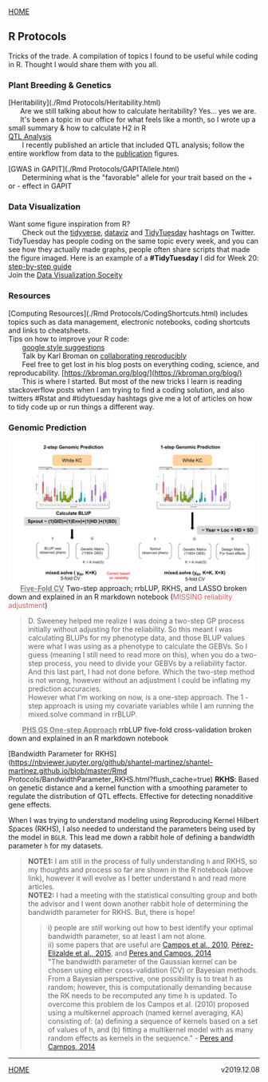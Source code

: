 [HOME](./index.html)

## R Protocols     
Tricks of the trade. A compilation of topics I found to be useful while coding in R. Thought I would share them with you all.    

### Plant Breeding & Genetics  
[Heritability](./Rmd Protocols/Heritability.html)  
&nbsp;&nbsp;&nbsp;&nbsp;&nbsp;&nbsp;Are we still talking about how to calculate heritability? Yes... yes we are.  
&nbsp;&nbsp;&nbsp;&nbsp;&nbsp;&nbsp;It's been a topic in our office for what feels like a month, so I wrote up a small summary & how to calculate H2 in R   
[QTL Analysis](http://rpubs.com/shantel-martinez/ERA8-Mapping)   
&nbsp;&nbsp;&nbsp;&nbsp;&nbsp;&nbsp; I recently published an article that included QTL analysis; follow the entire workflow from data to the [publication](https://www.biorxiv.org/content/10.1101/784652v1.full) figures.     

[GWAS in GAPIT](./Rmd Protocols/GAPITAllele.html)  
&nbsp;&nbsp;&nbsp;&nbsp;&nbsp;&nbsp; Determining what is the "favorable" allele for your trait based on the + or - effect in GAPIT    

### Data Visualization   
Want some figure inspiration from R?   
&nbsp;&nbsp;&nbsp;&nbsp;&nbsp;&nbsp; Check out the [tidyverse](https://twitter.com/search?q=%23tidyverse&src=tyah), [dataviz](https://twitter.com/search?q=%23dataviz&src=typd) and [TidyTuesday](https://twitter.com/search?q=%23TidyTuesday&src=tyah) hashtags on Twitter. TidyTuesday has people coding on the same topic every week, and you can see how they actually made graphs, people often share scripts that made the figure imaged. Here is an example of a **#TidyTuesday** I did for Week 20: [step-by-step guide](https://nbviewer.jupyter.org/github/shantel-martinez/shantel-martinez.github.io/blob/master/Rmd%20Protocols/TidyTuesdayWk20.html)   
Join the [Data Visualization Soceity](https://www.datavisualizationsociety.com/)   

### Resources  
[Computing Resources](./Rmd Protocols/CodingShortcuts.html) includes topics such as data management, electronic notebooks, coding shortcuts and links to cheatsheets.      
Tips on how to improve your R code:  
&nbsp;&nbsp;&nbsp;&nbsp;&nbsp;&nbsp; [google style suggestions](https://google.github.io/styleguide/Rguide.html)    
&nbsp;&nbsp;&nbsp;&nbsp;&nbsp;&nbsp; Talk by Karl Broman on [collaborating reproducibly](https://www.biostat.wisc.edu/~kbroman/presentations/rrcollab.pdf)    
&nbsp;&nbsp;&nbsp;&nbsp;&nbsp;&nbsp; Feel free to get lost in his blog posts on everything coding, science, and reproducability. [https://kbroman.org/blog/](https://kbroman.org/blog/)      
&nbsp;&nbsp;&nbsp;&nbsp;&nbsp;&nbsp; This is where I started. But most of the new tricks I learn is reading stackoverflow posts when I am trying to find a coding solution, and also twitters #Rstat and #tidytuesday hashtags give me a lot of articles on how to tidy code up or run things a different way.   

### Genomic Prediction  
![](https://github.com/shantel-martinez/Lab_Resources/blob/master/example_img/onestep%20vs%20twostep.jpg?raw=true)
&nbsp;&nbsp;&nbsp;&nbsp;&nbsp;&nbsp;<a href="https://nbviewer.jupyter.org/github/shantel-martinez/shantel-martinez.github.io/blob/master/Rmd%20Protocols/GPModelTutorial_20190219.html?flush_cache=true" style="color:#8B7D7B"><b>Five-Fold CV</b></a> Two-step approach; rrbLUP, RKHS, and LASSO broken down and explained in an R markdown notebook (<span style="color:#CD5C5C">MISSING reliabilty adjustment</span>)    
> D. Sweeney helped me realize I was doing a two-step GP process initially without adjusting for the reliability. So this meant I was calculating BLUPs for my phenotype data, and those BLUP values were what I was using as a phenotype to calculate the GEBVs.  So I guess (meaning I still need to read more on this), when you do a two-step process, you need to divide your GEBVs by a reliability factor. And this last part, I had not done before.  Which the two-step method is not wrong, however without an adjustment I could be inflating my prediction accuracies.     
> However what I'm working on now, is a one-step approach. The 1 -step approach is using my covariate variables while I am running the mixed.solve command in rrBLUP.   

&nbsp;&nbsp;&nbsp;&nbsp;&nbsp;&nbsp; <a href="https://nbviewer.jupyter.org/github/shantel-martinez/shantel-martinez.github.io/blob/master/Rmd%20Protocols/GS_one-step_notes_CNL.html?flush_cache=true" style="color:#8B8378"><b>PHS GS One-step Approach</b></a> rrbLUP five-fold cross-validation broken down and explained in an R markdown notebook

[Bandwidth Parameter for RKHS](https://nbviewer.jupyter.org/github/shantel-martinez/shantel-martinez.github.io/blob/master/Rmd Protocols/BandwidthParameter_RKHS.html?flush_cache=true)
**RKHS**: Based on genetic distance and a kernel function with a smoothing parameter to regulate the distribution of QTL effects. Effective for detecting nonadditive gene effects.

When I was trying to understand modeling using Reproducing Kernel Hilbert Spaces (RKHS), I also needed to understand the parameters being used by the model in `BGLR`. This lead me down a rabbit hole of defining a bandwidth parameter `h` for my datasets.  
> **NOTE1:** I am still in the process of fully understanding `h` and RKHS, so my thoughts and process so far are shown in the R notebook (above link), however it will evolve as I better understand `h` and read more articles.  
> **NOTE2:** I had a meeting with the statistical consulting group and both the advisor and I went down another rabbit hole of determining the bandwidth parameter for RKHS. But, there is hope!  
>> i) people are *still* working out how to best identify your optimal bandwidth parameter, so at least I am not alone.  
>> ii) some papers that are useful are [Campos et al., 2010](https://www.cambridge.org/core/journals/genetics-research/article/semiparametric-genomicenabled-prediction-of-genetic-values-using-reproducing-kernel-hilbert-spaces-methods/2B823916CF4D76FAE6BC81455FD73ABB), [Pérez-Elizalde et al., 2015](https://doi.org/10.1007/s13253-015-0229-y), and [Peres and Campos, 2014](http://www.genetics.org/content/198/2/483)  
>> "The bandwidth parameter of the Gaussian kernel can be chosen using either cross-validation (CV) or Bayesian methods. From a Bayesian perspective, one possibility is to treat h as random; however, this is computationally demanding because the RK needs to be recomputed any time h is updated. To overcome this problem de los Campos et al. (2010) proposed using a multikernel approach (named kernel averaging, KA) consisting of: (a) defining a sequence of kernels based on a set of values of h, and (b) fitting a multikernel model with as many random effects as kernels in the sequence." - [Peres and Campos, 2014](http://www.genetics.org/content/198/2/483)  

----------  
[HOME](./index.html) <span style="float:right;">  v2019.12.08  </span>   
